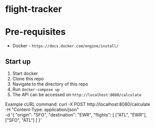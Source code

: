 # flight-tracker

# Pre-requisites
- Docker - `https://docs.docker.com/engine/install/`

## Start up
1. Start docker
2. Clone this repo
3. Navigate to the directory of this repo
4. Run `docker-compose up`
5. The API can be accessed on `http://localhost:8080/calculate`

Example cURL command:
curl -X POST http://localhost:8080/calculate \
  -H "Content-Type: application/json" \
  -d '{
    "origin": "SFO",
    "destination": "EWR",
    "flights": [
      ["ATL", "EWR"],
      ["SFO", "ATL"]
    ]
  }'